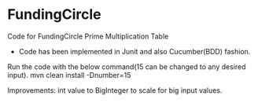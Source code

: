 # FundingCircle
Code for FundingCircle Prime Multiplication Table
  - Code has been implemented in Junit and also Cucumber(BDD) fashion.

Run the code with the below command(15 can be changed to any desired input).
mvn clean install -Dnumber=15


Improvements:
int value to BigInteger to scale for big input values.
